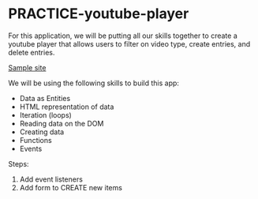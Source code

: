 # PRACTICE-youtube-player

For this application, we will be putting all our skills together to create a youtube player that allows users to filter on video type, create entries, and delete entries.

[Sample site](https://drt-youtube-player.netlify.app/#)

We will be using the following skills to build this app:

- Data as Entities
- HTML representation of data
- Iteration (loops)
- Reading data on the DOM
- Creating data
- Functions
- Events

Steps:

<!-- 1. Create the structure of your HTML -->
<!-- 1. Create your renderToDom utility function -->
<!-- 1. Start building the HTML components and render on DOM -->

1. Add event listeners
   <!-- 1. Get button filters working ONE at a time -->
   <!-- 1. Get watch buttons working -->
   <!-- 1. Get delete buttons working -->
1. Add form to CREATE new items
